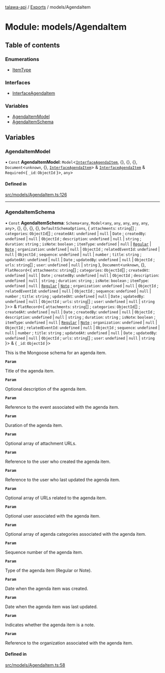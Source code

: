 [talawa-api](../README.md) / [Exports](../modules.md) / models/AgendaItem

# Module: models/AgendaItem

## Table of contents

### Enumerations

- [ItemType](../enums/models_AgendaItem.ItemType.md)

### Interfaces

- [InterfaceAgendaItem](../interfaces/models_AgendaItem.InterfaceAgendaItem.md)

### Variables

- [AgendaItemModel](models_AgendaItem.md#agendaitemmodel)
- [AgendaItemSchema](models_AgendaItem.md#agendaitemschema)

## Variables

### AgendaItemModel

• `Const` **AgendaItemModel**: `Model`\<[`InterfaceAgendaItem`](../interfaces/models_AgendaItem.InterfaceAgendaItem.md), \{\}, \{\}, \{\}, `Document`\<`unknown`, \{\}, [`InterfaceAgendaItem`](../interfaces/models_AgendaItem.InterfaceAgendaItem.md)\> & [`InterfaceAgendaItem`](../interfaces/models_AgendaItem.InterfaceAgendaItem.md) & `Required`\<\{ `_id`: `ObjectId`  \}\>, `any`\>

#### Defined in

[src/models/AgendaItem.ts:126](https://github.com/PalisadoesFoundation/talawa-api/blob/53234da/src/models/AgendaItem.ts#L126)

___

### AgendaItemSchema

• `Const` **AgendaItemSchema**: `Schema`\<`any`, `Model`\<`any`, `any`, `any`, `any`, `any`, `any`\>, \{\}, \{\}, \{\}, \{\}, `DefaultSchemaOptions`, \{ `attachments`: `string`[] ; `categories`: `ObjectId`[] ; `createdAt`: `undefined` \| ``null`` \| `Date` ; `createdBy`: `undefined` \| ``null`` \| `ObjectId` ; `description`: `undefined` \| ``null`` \| `string` ; `duration`: `string` ; `isNote`: `boolean` ; `itemType`: `undefined` \| ``null`` \| [`Regular`](../enums/models_AgendaItem.ItemType.md#regular) \| [`Note`](../enums/models_AgendaItem.ItemType.md#note) ; `organization`: `undefined` \| ``null`` \| `ObjectId` ; `relatedEventId`: `undefined` \| ``null`` \| `ObjectId` ; `sequence`: `undefined` \| ``null`` \| `number` ; `title`: `string` ; `updatedAt`: `undefined` \| ``null`` \| `Date` ; `updatedBy`: `undefined` \| ``null`` \| `ObjectId` ; `urls`: `string`[] ; `user`: `undefined` \| ``null`` \| `string`  \}, `Document`\<`unknown`, \{\}, `FlatRecord`\<\{ `attachments`: `string`[] ; `categories`: `ObjectId`[] ; `createdAt`: `undefined` \| ``null`` \| `Date` ; `createdBy`: `undefined` \| ``null`` \| `ObjectId` ; `description`: `undefined` \| ``null`` \| `string` ; `duration`: `string` ; `isNote`: `boolean` ; `itemType`: `undefined` \| ``null`` \| [`Regular`](../enums/models_AgendaItem.ItemType.md#regular) \| [`Note`](../enums/models_AgendaItem.ItemType.md#note) ; `organization`: `undefined` \| ``null`` \| `ObjectId` ; `relatedEventId`: `undefined` \| ``null`` \| `ObjectId` ; `sequence`: `undefined` \| ``null`` \| `number` ; `title`: `string` ; `updatedAt`: `undefined` \| ``null`` \| `Date` ; `updatedBy`: `undefined` \| ``null`` \| `ObjectId` ; `urls`: `string`[] ; `user`: `undefined` \| ``null`` \| `string`  \}\>\> & `FlatRecord`\<\{ `attachments`: `string`[] ; `categories`: `ObjectId`[] ; `createdAt`: `undefined` \| ``null`` \| `Date` ; `createdBy`: `undefined` \| ``null`` \| `ObjectId` ; `description`: `undefined` \| ``null`` \| `string` ; `duration`: `string` ; `isNote`: `boolean` ; `itemType`: `undefined` \| ``null`` \| [`Regular`](../enums/models_AgendaItem.ItemType.md#regular) \| [`Note`](../enums/models_AgendaItem.ItemType.md#note) ; `organization`: `undefined` \| ``null`` \| `ObjectId` ; `relatedEventId`: `undefined` \| ``null`` \| `ObjectId` ; `sequence`: `undefined` \| ``null`` \| `number` ; `title`: `string` ; `updatedAt`: `undefined` \| ``null`` \| `Date` ; `updatedBy`: `undefined` \| ``null`` \| `ObjectId` ; `urls`: `string`[] ; `user`: `undefined` \| ``null`` \| `string`  \}\> & \{ `_id`: `ObjectId`  \}\>

This is the Mongoose schema for an agenda item.

**`Param`**

Title of the agenda item.

**`Param`**

Optional description of the agenda item.

**`Param`**

Reference to the event associated with the agenda item.

**`Param`**

Duration of the agenda item.

**`Param`**

Optional array of attachment URLs.

**`Param`**

Reference to the user who created the agenda item.

**`Param`**

Reference to the user who last updated the agenda item.

**`Param`**

Optional array of URLs related to the agenda item.

**`Param`**

Optional user associated with the agenda item.

**`Param`**

Optional array of agenda categories associated with the agenda item.

**`Param`**

Sequence number of the agenda item.

**`Param`**

Type of the agenda item (Regular or Note).

**`Param`**

Date when the agenda item was created.

**`Param`**

Date when the agenda item was last updated.

**`Param`**

Indicates whether the agenda item is a note.

**`Param`**

Reference to the organization associated with the agenda item.

#### Defined in

[src/models/AgendaItem.ts:58](https://github.com/PalisadoesFoundation/talawa-api/blob/53234da/src/models/AgendaItem.ts#L58)
